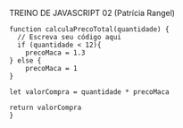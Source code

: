 TREINO DE JAVASCRIPT 02
(Patrícia Rangel) 

```
function calculaPrecoTotal(quantidade) {
  // Escreva seu código aqui
  if (quantidade < 12){
    precoMaca = 1.3
} else {
    precoMaca = 1
}

let valorCompra = quantidade * precoMaca

return valorCompra
}

```